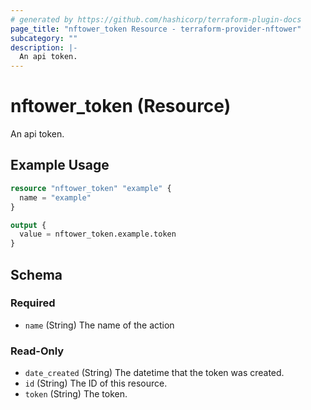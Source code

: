 ```yaml
---
# generated by https://github.com/hashicorp/terraform-plugin-docs
page_title: "nftower_token Resource - terraform-provider-nftower"
subcategory: ""
description: |-
  An api token.
---
```


# nftower_token (Resource)

An api token.

## Example Usage

```terraform
resource "nftower_token" "example" {
  name = "example"
}

output {
  value = nftower_token.example.token
}
```

<!-- schema generated by tfplugindocs -->
## Schema

### Required

- `name` (String) The name of the action

### Read-Only

- `date_created` (String) The datetime that the token was created.
- `id` (String) The ID of this resource.
- `token` (String) The token.
